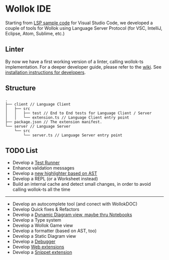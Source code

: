 # Wollok IDE

<!-- [![Build Status](https://travis-ci.org/uqbar-project/wollok-linter.svg?branch=master)](https://travis-ci.org/uqbar-project/wollok-linter) -->

Starting from [LSP sample code](https://code.visualstudio.com/api/language-extensions/language-server-extension-guide) for Visual Studio Code, we developed a couple of tools for Wollok using Language Server Protocol (for VSC, IntelliJ, Eclipse, Atom, Sublime, etc.)


## Linter

By now we have a first working version of a linter, calling wollok-ts implementation. For a deeper developer guide, please refer to the [wiki](https://github.com/uqbar-project/wollok-ide/wiki). See [installation instructions for developers](https://github.com/uqbar-project/wollok-ide/wiki/Development-Environment).

## Structure

```
.
├── client // Language Client
│   ├── src
│   │   ├── test // End to End tests for Language Client / Server
│   │   └── extension.ts // Language Client entry point
├── package.json // The extension manifest.
└── server // Language Server
    └── src
        └── server.ts // Language Server entry point
```

## TODO List

- Develop a [Test Runner](https://code.visualstudio.com/api/extension-guides/testing)
- Enhance validation messages
- Develop a [new highlighter based on AST](https://code.visualstudio.com/api/language-extensions/semantic-highlight-guide)
- Develop a REPL (or a Worksheet instead)
- Build an internal cache and detect small changes, in order to avoid calling wollok-ts all the time
-----
- Develop an autocomplete tool (and conect with WollokDOC)
- Develop Quick fixes & Refactors
- Develop a [Dynamic Diagram view, maybe thru Notebooks](https://code.visualstudio.com/api/extension-guides/notebook)
- Develop a Type system
- Develop a Wollok Game view
- Develop a formatter (based on AST, too)
- Develop a Static Diagram view
- Develop a [Debugger](https://code.visualstudio.com/api/extension-guides/debugger-extension)
- Develop [Web extensions](https://code.visualstudio.com/api/extension-guides/web-extensions)
- Develop a [Snippet extension](https://code.visualstudio.com/api/language-extensions/snippet-guide)
